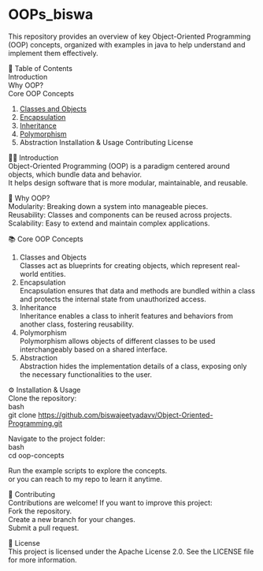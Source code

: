 # OOPs_biswa

This repository provides an overview of key Object-Oriented Programming (OOP) concepts, 
organized with examples in java to help understand and implement them effectively.

📑 Table of Contents  
Introduction  
Why OOP?  
Core OOP Concepts  
1. [Classes and Objects](https://github.com/biswajeetyadavv/Object-Oriented-Programming/tree/1dbc231a927fd9960c303bcda0892c8f58e54b8d/1.%20Class_and_objects)
2. [Encapsulation](https://github.com/biswajeetyadavv/Object-Oriented-Programming/tree/dc65b776cfb89cd61d803b2312557f1ad1393579/2.%20Abstraction)
3. [Inheritance](https://github.com/biswajeetyadavv/Object-Oriented-Programming/tree/dc65b776cfb89cd61d803b2312557f1ad1393579/3.%20Inheritance)
4. [Polymorphism](https://github.com/biswajeetyadavv/Object-Oriented-Programming/tree/dc65b776cfb89cd61d803b2312557f1ad1393579/4.%20Polymorphism)
5. Abstraction
Installation & Usage
Contributing
License


🧑‍💻 Introduction<br>
Object-Oriented Programming (OOP) is a paradigm centered around objects, which bundle data and behavior.<br>
It helps design software that is more modular, maintainable, and reusable.<br>


🤔 Why OOP?<br>
Modularity: Breaking down a system into manageable pieces.<br>
Reusability: Classes and components can be reused across projects.<br>
Scalability: Easy to extend and maintain complex applications.<br>

📚 Core OOP Concepts<br>
1. Classes and Objects<br>
Classes act as blueprints for creating objects, which represent real-world entities.<br>
2. Encapsulation<br>
Encapsulation ensures that data and methods are bundled within a class and protects the internal state from unauthorized access.<br>
3. Inheritance<br>
Inheritance enables a class to inherit features and behaviors from another class, fostering reusability.<br>
4. Polymorphism<br>
Polymorphism allows objects of different classes to be used interchangeably based on a shared interface.<br>
5. Abstraction<br>
Abstraction hides the implementation details of a class, exposing only the necessary functionalities to the user.<br>


⚙️ Installation & Usage<br>
Clone the repository:<br>
bash<br>
git clone https://github.com/biswajeetyadavv/Object-Oriented-Programming.git<br>

Navigate to the project folder:<br>
bash<br>
cd oop-concepts<br>

Run the example scripts to explore the concepts.<br>
or you can reach to my repo to learn it anytime.<br>

🤝 Contributing<br>
Contributions are welcome! If you want to improve this project:<br>
Fork the repository.<br>
Create a new branch for your changes.<br>
Submit a pull request.<br>

📄 License<br>
This project is licensed under the Apache License 2.0. See the LICENSE file for more information.<br>

